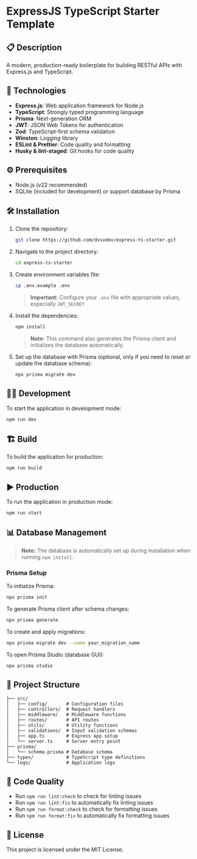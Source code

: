 # ExpressJS TypeScript Starter Template

## 📋 Description

A modern, production-ready boilerplate for building RESTful APIs with Express.js and TypeScript.

## 🚀 Technologies

- **Express.js**: Web application framework for Node.js
- **TypeScript**: Strongly typed programming language
- **Prisma**: Next-generation ORM
- **JWT**: JSON Web Tokens for authentication
- **Zod**: TypeScript-first schema validation
- **Winston**: Logging library
- **ESLint & Prettier**: Code quality and formatting
- **Husky & lint-staged**: Git hooks for code quality

## ⚙️ Prerequisites

- Node.js (v22 recommended)
- SQLite (included for development) or support database by Prisma

## 🛠️ Installation

1. Clone the repository:

   ```bash
   git clone https://github.com/dvsxdev/express-ts-starter.git
   ```

2. Navigate to the project directory:

   ```bash
   cd express-ts-starter
   ```

3. Create environment variables file:

   ```bash
   cp .env.example .env
   ```

   > **Important:** Configure your `.env` file with appropriate values, especially `JWT_SECRET`

4. Install the dependencies:

   ```bash
   npm install
   ```

   > **Note:** This command also generates the Prisma client and initializes the database automatically.

5. Set up the database with Prisma (optional, only if you need to reset or update the database schema):
   ```bash
   npx prisma migrate dev
   ```

## 🏃‍♂️ Development

To start the application in development mode:

```bash
npm run dev
```

## 🏗️ Build

To build the application for production:

```bash
npm run build
```

## ▶️ Production

To run the application in production mode:

```bash
npm run start
```

## 📊 Database Management

> **Note:** The database is automatically set up during installation when running `npm install`.

### Prisma Setup

To initialize Prisma:

```bash
npx prisma init
```

To generate Prisma client after schema changes:

```bash
npx prisma generate
```

To create and apply migrations:

```bash
npx prisma migrate dev --name your_migration_name
```

To open Prisma Studio (database GUI):

```bash
npx prisma studio
```

## 📂 Project Structure

```
├── src/
│   ├── config/       # Configuration files
│   ├── controllers/  # Request handlers
│   ├── middleware/   # Middleware functions
│   ├── routes/       # API routes
│   ├── utils/        # Utility functions
│   ├── validations/  # Input validation schemas
│   ├── app.ts        # Express app setup
│   └── server.ts     # Server entry point
├── prisma/
│   └── schema.prisma # Database schema
├── types/            # TypeScript type definitions
└── logs/             # Application logs
```

## 🧹 Code Quality

- Run `npm run lint:check` to check for linting issues
- Run `npm run lint:fix` to automatically fix linting issues
- Run `npm run format:check` to check for formatting issues
- Run `npm run format:fix` to automatically fix formatting issues

## 📝 License

This project is licensed under the MIT License.
